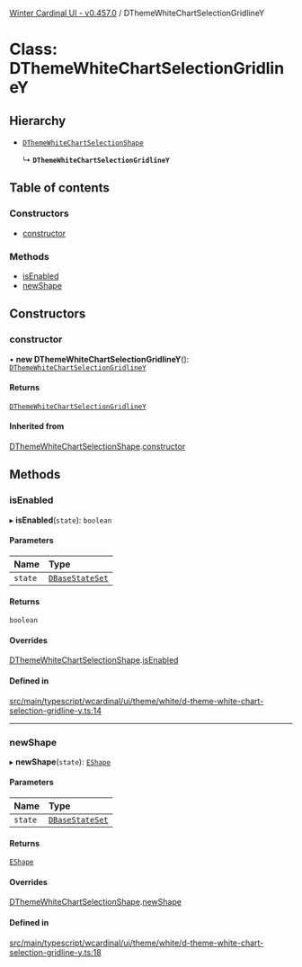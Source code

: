[Winter Cardinal UI - v0.457.0](../index.md) / DThemeWhiteChartSelectionGridlineY

# Class: DThemeWhiteChartSelectionGridlineY

## Hierarchy

- [`DThemeWhiteChartSelectionShape`](DThemeWhiteChartSelectionShape.md)

  ↳ **`DThemeWhiteChartSelectionGridlineY`**

## Table of contents

### Constructors

- [constructor](DThemeWhiteChartSelectionGridlineY.md#constructor)

### Methods

- [isEnabled](DThemeWhiteChartSelectionGridlineY.md#isenabled)
- [newShape](DThemeWhiteChartSelectionGridlineY.md#newshape)

## Constructors

### constructor

• **new DThemeWhiteChartSelectionGridlineY**(): [`DThemeWhiteChartSelectionGridlineY`](DThemeWhiteChartSelectionGridlineY.md)

#### Returns

[`DThemeWhiteChartSelectionGridlineY`](DThemeWhiteChartSelectionGridlineY.md)

#### Inherited from

[DThemeWhiteChartSelectionShape](DThemeWhiteChartSelectionShape.md).[constructor](DThemeWhiteChartSelectionShape.md#constructor)

## Methods

### isEnabled

▸ **isEnabled**(`state`): `boolean`

#### Parameters

| Name | Type |
| :------ | :------ |
| `state` | [`DBaseStateSet`](../interfaces/DBaseStateSet.md) |

#### Returns

`boolean`

#### Overrides

[DThemeWhiteChartSelectionShape](DThemeWhiteChartSelectionShape.md).[isEnabled](DThemeWhiteChartSelectionShape.md#isenabled)

#### Defined in

[src/main/typescript/wcardinal/ui/theme/white/d-theme-white-chart-selection-gridline-y.ts:14](https://github.com/winter-cardinal/winter-cardinal-ui/blob/v0.457.0/src/main/typescript/wcardinal/ui/theme/white/d-theme-white-chart-selection-gridline-y.ts#L14)

___

### newShape

▸ **newShape**(`state`): [`EShape`](../interfaces/EShape.md)

#### Parameters

| Name | Type |
| :------ | :------ |
| `state` | [`DBaseStateSet`](../interfaces/DBaseStateSet.md) |

#### Returns

[`EShape`](../interfaces/EShape.md)

#### Overrides

[DThemeWhiteChartSelectionShape](DThemeWhiteChartSelectionShape.md).[newShape](DThemeWhiteChartSelectionShape.md#newshape)

#### Defined in

[src/main/typescript/wcardinal/ui/theme/white/d-theme-white-chart-selection-gridline-y.ts:18](https://github.com/winter-cardinal/winter-cardinal-ui/blob/v0.457.0/src/main/typescript/wcardinal/ui/theme/white/d-theme-white-chart-selection-gridline-y.ts#L18)
